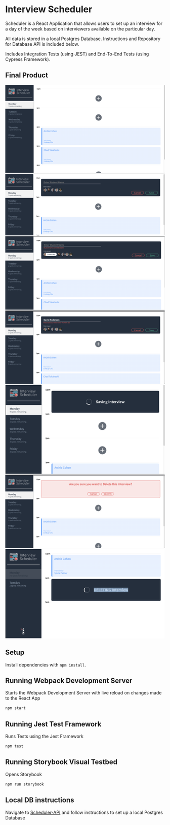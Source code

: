 # Interview Scheduler

Scheduler is a React Application that allows users to set up an interview for a day of the week based on interviewers available on the particular day.

All data is stored in a local Postgres Database. Instructions and Repository for Database API is included below.

Includes Integration Tests (using JEST) and End-To-End Tests (using Cypress Framework).



## Final Product

!["Screenshot of Default Desktop View"](./public/images/docs/default-view.png)
!["Screenshot of Adding Appointment"](./public/images/docs/add-appointment.png)
!["Screenshot of Adding Appointment - Validating Student Name"](./public/images/docs/add-appointment-name-validation.png)
!["Screenshot of Adding Appointment - Validating Interviewer"](./public/images/docs/add-appointment-interviewer-validation.png)
!["Screenshot of Saving Appointment - Validating Interviewer"](./public/images/docs/saving-interview.png)
!["Screenshot of Confirming Deletion - Validating Interviewer"](./public/images/docs/confirm-deletion.png)
!["Screenshot of Deleting Appointment - Validating Interviewer"](./public/images/docs/deleting-interview.png)

## Setup
Install dependencies with `npm install`.

## Running Webpack Development Server
Starts the Webpack Development Server with live reload on changes made to the React App
```sh
npm start
```

## Running Jest Test Framework
Runs Tests using the Jest Framework
```sh
npm test
```

## Running Storybook Visual Testbed
Opens Storybook
```sh
npm run storybook
```

## Local DB instructions
Navigate to [Scheduler-API]("https://github.com/kaushikmehta/scheduler-api") and follow instructions to set up a local Postgres Database
